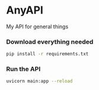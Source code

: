 # AnyAPI

My API for general things

### Download everything needed

```bash
pip install -r requirements.txt
```

### Run the API

```bash
uvicorn main:app --reload
```
